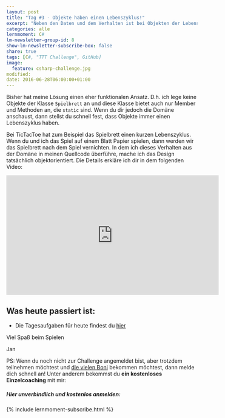 ```yaml
---
layout: post
title: "Tag #3 - Objekte haben einen Lebenszyklus!"
excerpt: "Neben den Daten und dem Verhalten ist bei Objekten der Lebenszyklus wichtig!"
categories: alle
lernmoment: C#
lm-newsletter-group-id: 8
show-lm-newsletter-subscribe-box: false
share: true
tags: [C#, "TTT Challenge", GitHub]
image:
  feature: csharp-challenge.jpg
modified:
date: 2016-06-28T06:00:00+01:00
---
```


Bisher hat meine Lösung einen eher funktionalen Ansatz. D.h. ich lege keine Objekte der Klasse `Spielbrett` an und diese Klasse bietet auch nur Member und Methoden an, die `static` sind. Wenn du dir jedoch die Domäne anschaust, dann stellst du schnell fest, dass Objekte immer einen Lebenszyklus haben.

Bei TicTacToe hat zum Beispiel das Spielbrett einen kurzen Lebenszyklus. Wenn du und ich das Spiel auf einem Blatt Papier spielen, dann werden wir das Spielbrett nach dem Spiel vernichten. In dem ich dieses Verhalten aus der Domäne in meinen Quellcode überführe, mache ich das Design tatsächlich objektorientiert. Die Details erkläre ich dir in dem folgenden Video:

<iframe width="560" height="315" src="https://www.youtube.com/embed/KEfM4b_ytr4" frameborder="0" allowfullscreen></iframe>


## Was heute passiert ist:

 - Die Tagesaufgaben für heute findest du [hier](https://github.com/LernMoment/ttt-challenge/issues/5)


Viel Spaß beim Spielen

Jan


PS: Wenn du noch nicht zur Challenge angemeldet bist, aber trotzdem teilnehmen möchtest und [die vielen Boni](/csharp-challenge/deine-vorteile-bei-anmeldung/) bekommen möchtest, dann melde dich schnell an! Unter anderem bekommst du **ein kostenloses Einzelcoaching** mit mir:

<div class="subscribe-notice">
  <h5>Hier unverbindlich und kostenlos anmelden:</h5>
    {% include lernmoment-subscribe.html %}
</div>
